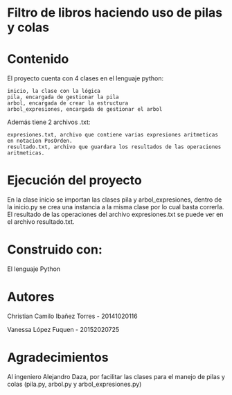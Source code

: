 # Filtro de libros haciendo uso de pilas y colas

# Contenido
El proyecto cuenta con 4 clases en el lenguaje python:

    inicio, la clase con la lógica
    pila, encargada de gestionar la pila
    arbol, encargada de crear la estructura
    arbol_expresiones, encargada de gestionar el arbol

Además tiene 2 archivos .txt:
   
    expresiones.txt, archivo que contiene varias expresiones aritmeticas en notacion PosOrden.
    resultado.txt, archivo que guardara los resultados de las operaciones aritmeticas.

# Ejecución del proyecto
En la clase inicio se importan las clases pila y arbol_expresiones, dentro de la inicio.py se crea una instancia a la misma clase por lo cual basta correrla. El resultado de las operaciones del archivo expresiones.txt se puede ver en el archivo resultado.txt.

# Construido con:
El lenguaje Python

# Autores
Christian Camilo Ibañez Torres - 20141020116

Vanessa López Fuquen - 20152020725

# Agradecimientos
Al ingeniero Alejandro Daza, por facilitar las clases para el manejo de pilas y colas (pila.py, arbol.py y arbol_expresiones.py)
